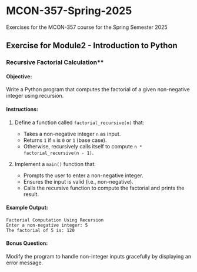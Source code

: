 # MCON-357-Spring-2025
Exercises for the MCON-357 course for the Spring Semester  2025

## Exercise for Module2 - Introduction to Python

### Recursive Factorial Calculation**

#### **Objective:**
Write a Python program that computes the factorial of a given non-negative integer using recursion.

#### **Instructions:**
1. Define a function called `factorial_recursive(n)` that:
    - Takes a non-negative integer `n` as input.
    - Returns `1` if `n` is `0` or `1` (base case).
    - Otherwise, recursively calls itself to compute `n * factorial_recursive(n - 1)`.

2. Implement a `main()` function that:
    - Prompts the user to enter a non-negative integer.
    - Ensures the input is valid (i.e., non-negative).
    - Calls the recursive function to compute the factorial and prints the result.

#### **Example Output:**
```
Factorial Computation Using Recursion
Enter a non-negative integer: 5
The factorial of 5 is: 120
```

#### **Bonus Question:**
Modify the program to handle non-integer inputs gracefully by displaying an error message.
